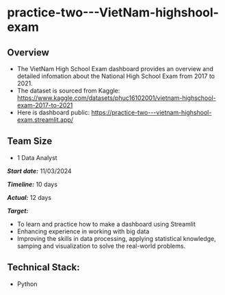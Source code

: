 # practice-two---VietNam-highshool-exam
## Overview 
- The VietNam High School Exam dashboard provides an overview and detailed infomation about the National High School Exam from 2017 to 2021.
- The dataset is sourced from Kaggle:  https://www.kaggle.com/datasets/phuc16102001/vietnam-highschool-exam-2017-to-2021
- Here is dashboard public: https://practice-two---vietnam-highshool-exam.streamlit.app/

## Team Size
- 1 Data Analyst

***Start date:*** 11/03/2024

***Timeline:*** 10 days

***Actual:*** 12 days

***Target:***
- To learn and practice how to make a dashboard using Streamlit 
- Enhancing experience in working with big data
- Improving the skills in data processing, applying statistical knowledge, samping and visualization to solve the real-world problems.

## Technical Stack:
- Python
